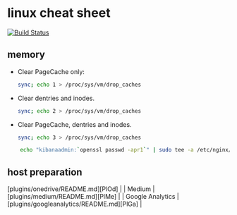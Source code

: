 # linux cheat sheet

[![Build Status](https://travis-ci.org/joemccann/dillinger.svg?branch=master)](https://travis-ci.org/joemccann/dillinger)



## memory 
 - Clear PageCache only:
   ```sh
   sync; echo 1 > /proc/sys/vm/drop_caches
   ```
 - Clear dentries and inodes.
   ```sh
   sync; echo 2 > /proc/sys/vm/drop_caches
   ```
 - Clear PageCache, dentries and inodes.
   ```sh
   sync; echo 3 > /proc/sys/vm/drop_caches 
   ```


```sh
    echo "kibanaadmin:`openssl passwd -apr1`" | sudo tee -a /etc/nginx/htpasswd.users
```

## host preparation
[plugins/onedrive/README.md][PlOd] |
| Medium | [plugins/medium/README.md][PlMe] |
| Google Analytics | [plugins/googleanalytics/README.md][PlGa] |
